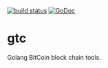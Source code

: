 [![build status](https://travis-ci.org/r-medina/gtc.svg?branch=master)](https://travis-ci.org/r-medina/gtc)
[![GoDoc](https://godoc.org/github.com/r-medina/gtc?status.svg)](https://godoc.org/github.com/r-medina/gtc)

# gtc
Golang BitCoin block chain tools.
